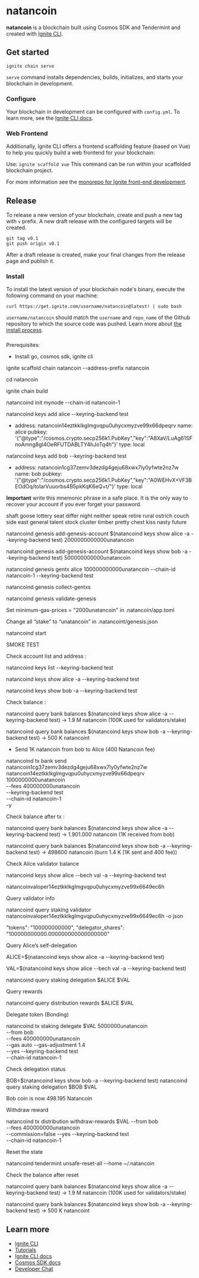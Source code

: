 # natancoin
**natancoin** is a blockchain built using Cosmos SDK and Tendermint and created with [Ignite CLI](https://ignite.com/cli).

## Get started

```
ignite chain serve
```

`serve` command installs dependencies, builds, initializes, and starts your blockchain in development.

### Configure

Your blockchain in development can be configured with `config.yml`. To learn more, see the [Ignite CLI docs](https://docs.ignite.com).

### Web Frontend

Additionally, Ignite CLI offers a frontend scaffolding feature (based on Vue) to help you quickly build a web frontend for your blockchain:

Use: `ignite scaffold vue`
This command can be run within your scaffolded blockchain project.


For more information see the [monorepo for Ignite front-end development](https://github.com/ignite/web).

## Release
To release a new version of your blockchain, create and push a new tag with `v` prefix. A new draft release with the configured targets will be created.

```
git tag v0.1
git push origin v0.1
```

After a draft release is created, make your final changes from the release page and publish it.

### Install
To install the latest version of your blockchain node's binary, execute the following command on your machine:

```
curl https://get.ignite.com/username/natancoin@latest! | sudo bash
```
`username/natancoin` should match the `username` and `repo_name` of the Github repository to which the source code was pushed. Learn more about [the install process](https://github.com/ignite/installer).

###
Prerequisites:
- Install go, cosmos sdk, ignite cli

ignite scaffold chain natancoin --address-prefix natancoin

cd natancoin    

ignite chain build

natancoind init mynode --chain-id natancoin-1

natancoind keys add alice --keyring-backend test

- address: natancoin14eztkklkglmgvqpu0uhycxmyzve99x66dpeqrv
  name: alice
  pubkey: '{"@type":"/cosmos.crypto.secp256k1.PubKey","key":"A8XaV/LuAg61SFnoAmng8gI4OeRFUTDABLTY4hJoTq4h"}'
  type: local


natancoind keys add bob --keyring-backend test

- address: natancoin1cg37zemv3dezdg4geju68xwx7ly0yfwte2nz7w
  name: bob
  pubkey: '{"@type":"/cosmos.crypto.secp256k1.PubKey","key":"A0WEHvX+VF3BEOdOq/toIarVuuorbs4B5pkKqK6eQ+t/"}'
  type: local


**Important** write this mnemonic phrase in a safe place.
It is the only way to recover your account if you ever forget your password.

shaft goose lottery seat differ night neither speak retire rural ostrich couch side east general talent stock cluster timber pretty chest kiss nasty future


natancoind genesis add-genesis-account $(natancoind keys show alice -a --keyring-backend test) 2000000000000unatancoin

natancoind genesis add-genesis-account $(natancoind keys show bob -a --keyring-backend test) 500000000000unatancoin

natancoind genesis gentx alice 100000000000unatancoin --chain-id natancoin-1 --keyring-backend test

natancoind genesis collect-gentxs

natancoind genesis validate-genesis

Set minimum-gas-prices = "2000unatancoin" in .natancoin/app.toml

Change all “stake” to “unatancoin” in .natancoint/genesis.json

natancoind start   

SMOKE TEST

Check account list and address : 

natancoind keys list --keyring-backend test

natancoind keys show alice -a --keyring-backend test

natancoind keys show bob -a --keyring-backend test

Check balance : 

natancoind query bank balances $(natancoind keys show alice -a --keyring-backend test) -> 1.9 M natancoin (100K used for validators/stake)

natancoind query bank balances $(natancoind keys show bob -a --keyring-backend test) -> 500 K natancoint

- Send 1K natancoin from bob to Alice (400 Natancoin fee)

 natancoind tx bank send \
  natancoin1cg37zemv3dezdg4geju68xwx7ly0yfwte2nz7w \
  natancoin14eztkklkglmgvqpu0uhycxmyzve99x66dpeqrv \
  1000000000unatancoin \
  --fees 400000000unatancoin \
  --keyring-backend test \
  --chain-id natancoin-1 \
  -y

Check balance after tx : 

natancoind query bank balances $(natancoind keys show alice -a --keyring-backend test) -> 1.901.000 natancoin (1K received from bob)

natancoind query bank balances $(natancoind keys show bob -a --keyring-backend test) -> 498600 natancoin (burn 1.4 K (1K sent and 400 fee))


Check Alice validator balance

natancoind keys show alice --bech val -a --keyring-backend test

natancoinvaloper14eztkklkglmgvqpu0uhycxmyzve99x6649ec6h

Query validator info

natancoind query staking validator natancoinvaloper14eztkklkglmgvqpu0uhycxmyzve99x6649ec6h -o json

"tokens": "100000000000",
 "delegator_shares": "100000000000.000000000000000000"

Query Alice’s self-delegation

ALICE=$(natancoind keys show alice -a --keyring-backend test)

VAL=$(natancoind keys show alice --bech val -a --keyring-backend test)

natancoind query staking delegation $ALICE $VAL

Query rewards

natancoind query distribution rewards $ALICE $VAL


Delegate token (Bonding)

natancoind tx staking delegate $VAL 5000000unatancoin \
  --from bob \
  --fees 400000000unatancoin \
  --gas auto --gas-adjustment 1.4 \
  --yes --keyring-backend test \
  --chain-id natancoin-1

Check delegation status

BOB=$(natancoind keys show bob -a --keyring-backend test)
natancoind query staking delegation $BOB $VAL

Bob coin is now 498.195 Natancoin

Withdraw reward

natancoind tx distribution withdraw-rewards $VAL --from bob \
  --fees 400000000unatancoin \
  --commission=false --yes --keyring-backend test\
  --chain-id natancoin-1


Reset the state

natancoind tendermint unsafe-reset-all --home ~/.natancoin


Check the balance after reset

natancoind query bank balances $(natancoind keys show alice -a --keyring-backend test) -> 1.9 M natancoin (100K used for validators/stake)

natancoind query bank balances $(natancoind keys show bob -a --keyring-backend test) -> 500 K natancoint


## Learn more

- [Ignite CLI](https://ignite.com/cli)
- [Tutorials](https://docs.ignite.com/guide)
- [Ignite CLI docs](https://docs.ignite.com)
- [Cosmos SDK docs](https://docs.cosmos.network)
- [Developer Chat](https://discord.com/invite/ignitecli)
